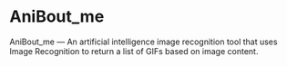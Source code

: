 # AniBout_me

 AniBout_me — An artificial intelligence image recognition tool that uses Image Recognition to return a list of GIFs based on image content.